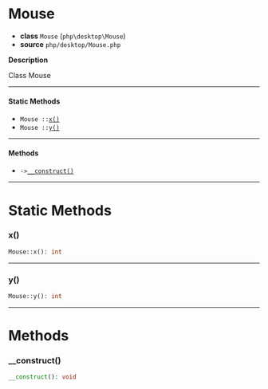 # Mouse

- **class** `Mouse` (`php\desktop\Mouse`)
- **source** `php/desktop/Mouse.php`

**Description**

Class Mouse

---

#### Static Methods

- `Mouse ::`[`x()`](#method-x)
- `Mouse ::`[`y()`](#method-y)

---

#### Methods

- `->`[`__construct()`](#method-__construct)

---
# Static Methods

<a name="method-x"></a>

### x()
```php
Mouse::x(): int
```

---

<a name="method-y"></a>

### y()
```php
Mouse::y(): int
```

---
# Methods

<a name="method-__construct"></a>

### __construct()
```php
__construct(): void
```